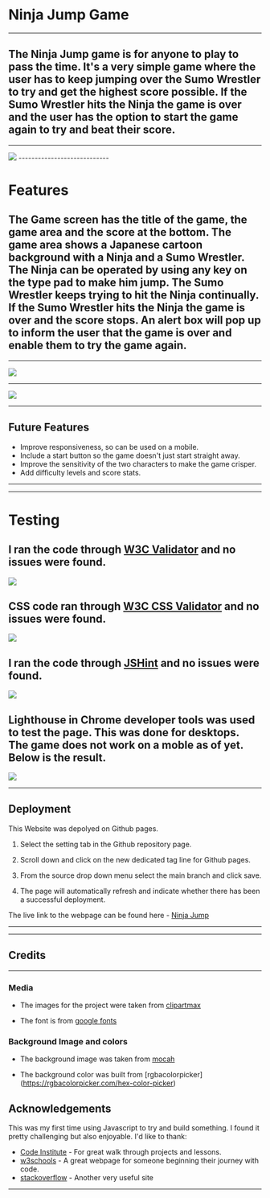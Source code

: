 # Ninja Jump Game 
------------------------------------------------
## The Ninja Jump game is for anyone to play to pass the time. It's a very simple game where the user has to keep jumping over the Sumo Wrestler to try and get the highest score possible. If the Sumo Wrestler hits the Ninja the game is over and the user has the option to start the game again to try and beat their score.
------------------
<img src="assets/images/responsive.png">
----------------------------
 
# Features

## The Game screen has the title of the game, the game area and the score at the bottom. The game area shows a Japanese cartoon background with a Ninja and a Sumo Wrestler. The Ninja can be operated by using any key on the type pad to make him jump. The Sumo Wrestler keeps trying to hit the Ninja continually. If the Sumo Wrestler hits the Ninja the game is over and the score stops. An alert box will pop up to inform the user that the game is over and enable them to try the game again.

---------------------------------------
<img src="assets/images/ninjagamescreen.png">

----------------------------------------

<img src="assets/images/game-over-alert.png">

------
## Future Features
* Improve responsiveness, so can be used on a mobile.
* Include a start button so the game doesn't just start straight away.
* Improve the sensitivity of the two characters to make the game crisper.
* Add difficulty levels and score stats.

-----

-------------------------------------------
# Testing

## I ran the code through [W3C Validator](https://validator.w3.org/) and no issues were found.

<img src="assets/images/html test.png">

## CSS code ran through [W3C CSS Validator](https://validator.w3.org) and no issues were found.

<img src="assets/images/css test.png">

## I ran the code through [JSHint](https://jshint.com/) and no issues were found.

<img src="assets/images/jshint test.png">

## Lighthouse in Chrome developer tools was used to test the page. This was done for desktops. The game does not work on a moble as of yet. Below is the result.

<img src="assets/images/desktop.png">

------------------------------------------

## Deployment

This Website was depolyed on Github pages.

1. Select the setting tab in the Github repository page.

2. Scroll down and click on the new dedicated tag line for Github pages.

3. From the source drop down menu select the main branch and click save.

4. The page will automatically refresh and indicate whether there has been a successful deployment.

The live link to the webpage can be found here - [Ninja Jump](https://j-r77-stack.github.io/ninja-jump-game/)

------
------
## Credits
--------
### Media
* The images for the project were taken from [clipartmax](https://www.clipartmax.com/)

* The font is from [google fonts](https://fonts.google.com/)

### Background Image and colors

* The background image was taken from [mocah](https://mocah.org/)

* The background color was built from [rgbacolorpicker] (https://rgbacolorpicker.com/hex-color-picker)

## Acknowledgements
This was my first time using Javascript to try and build something. I found it pretty challenging but also enjoyable.  I'd like to thank:

* [Code Institute](https://codeinstitute.net/) - For great walk through projects and lessons.
* [w3schools](https://www.w3schools.com/) - A great webpage for someone beginning their journey with code.
* [stackoverflow](https://stackoverflow.com/) - Another very useful site





------